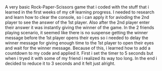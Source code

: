 A very basic Rock-Paper-Scissors game that i coded with the stuff that i learned in the first weeks of my c# learning progress. I needed to research and learn how to clear the console, so i can apply it for avioding the 2nd player to see the answer of the 1st player. Also after the 2nd player enter their answer it was instantly giving the winner of the game. In the 2 friends playing scenario, it seemed like there is no suspense getting the winner message before the 1st player opens their eyes so i needed to delay the winner message for giving enough time to the 1st player to open their eyes and wait for the winner message. Because of this, i learned how to add a countdown to my code and applied it. First i set the timer to 5 seconds but when i tryed it with some of my friend i realized its way too long. In the end i decided to reduce it to 3 seconds and it felt just alright.  
